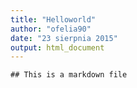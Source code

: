 ```yaml
---
title: "Helloworld"
author: "ofelia90"
date: "23 sierpnia 2015"
output: html_document
---
```



```{r}
## This is a markdown file
```
